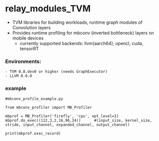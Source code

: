 # relay_modules_TVM
- TVM libraries for building workloads, runtime graph modules of Convolution layers
- Provides runtime profiling for mbconv (inverted bottleneck) layers on mobile devices
    - currently supported backends: llvm(aarch64), opencl, cuda, tensorRT

### Environments:
    - TVM 0.8.dev0 or higher (needs GraphExecutor)
    - LLVM 8.0.0

### example
```
#mbconv_profile_example.py

from mbconv_profiler import MB_Profiler

mbprof = MB_Profiler('firefly', 'cpu', opt_level=3)
mbprof.do_exec((112,3,2,16,96,24))      #(input_size, kernel_size, stride, input_channel, expanded_channel, output_channel)

print(mbprof.exec_record)
```

